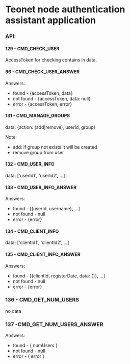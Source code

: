 # Teonet node authentication assistant application
 
 
### API:

#### 129 - CMD_CHECK_USER 

AccessToken for checking contains in data.


#### 96 - CMD_CHECK_USER_ANSWER 

Answers:
 * found - {accessToken, data}
 * not found - {accessToken, data: null}
 * error - {accessToken, error}
  
  
#### 131 - CMD_MANAGE_GROUPS 
  
data: {action: (add|remove), userId, group}

Note:
  * add: if group not exists it will be created
  * remove group from user
  
  
#### 132 - CMD_USER_INFO

data: ['userId1', 'userId2', ...]


#### 133 - CMD_USER_INFO_ANSWER

Answers:
 * found - [{userId, username}, ...]
 * not found - null
 * error - {error}
 
 
#### 134 - CMD_CLIENT_INFO

data: ['clientId1', 'clientId2', ...]


#### 135 - CMD_CLIENT_INFO_ANSWER

Answers:
 * found - [{clientId, registerDate, data: {}}, ...]
 * not found - null
 * error - {error}

### 136 - CMD_GET_NUM_USERS

no data
    
### 137 -CMD_GET_NUM_USERS_ANSWER

Answers:
 * found - { numUsers }
 * not found - null
 * error - { error }

